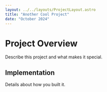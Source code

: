 ```yaml
---
layout: ../../layouts/ProjectLayout.astro
title: "Another Cool Project"
date: "October 2024"
---
```


# Project Overview

Describe this project and what makes it special.

## Implementation

Details about how you built it.